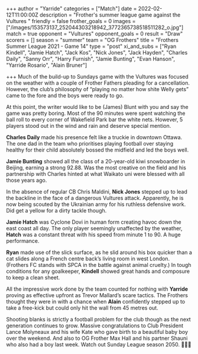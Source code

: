 +++
author = "Yarride"
categories = ["Match"]
date = 2022-02-12T11:00:00Z
description = "Frother's summer league game against the Vultures "
friendly = false
frother_goals = 0
images = ["/images/153573137_252044303218942_3772365738518511282_o.jpg"]
match = true
opponent = "Vultures"
opponent_goals = 0
result = "Draw"
scorers = []
season = "summer"
team = "OG Frothers"
title = "Frothers Summer League 2021 - Game 14"
type = "post"
xi_and_subs = ["Ryan Kindell", "Jamie Hatch", "Jack Kos", "Nick Jones", "Jack Hayden", "Charles Daily", "Sanny Orr", "Harry Furnish", "Jamie Bunting", "Evan Hanson", "Yarride Rosario", "Alain Bruner"]

+++
Much of the build-up to Sundays game with the Vultures was focused on the weather with a couple of Frother Fathers pleading for a cancellation. However, the club’s philosophy of “playing no matter how shite Welly gets” came to the fore and the boys were ready to go. 

At this point, the writer would like to be (James) Blunt with you and say the game was pretty boring. Most of the 90 minutes were spent watching the ball roll to every corner of Wakefield Park bar the white nets. However, 5 players stood out in the wind and rain and deserve special mention. 

**Charles Daily** made his presence felt like a truckie in downtown Ottawa. The one dad in the team who prioritises playing football over staying healthy for their child absolutely bossed the midfield and led the boys well.

**Jamie Bunting** showed all the class of a 20-year-old kiwi snowboarder in Beijing, earning a strong 92.88. Was the most creative on the field and his partnership with Charles hinted at what Waikato uni were blessed with all those years ago.

In the absence of regular CB Chris Maldini, **Nick Jones** stepped up to lead the backline in the face of a dangerous Vultures attack. Apparently, he is now being scouted by the Ukrainian army for his ruthless defensive work. Did get a yellow for a dirty tackle though.

**Jamie Hatch** was Cyclone Dovi in human form creating havoc down the east coast all day. The only player seemingly unaffected by the weather, **Hatch** was a constant threat with his speed from minute 1 to 90. A huge performance.

**Ryan** made use of the slick surface, as he slid around his box quicker than a cat slides along a French centre back’s living room in west London. (Frothers FC stands with SPCA in the battle against animal cruelty.) In tough conditions for any goalkeeper, **Kindell** showed great hands and composure to keep a clean sheet. 

All the impressive work done by the team counted for nothing with **Yarride** proving as effective upfront as Trevor Mallard’s scare tactics. The Frothers thought they were in with a chance when **Alain** confidently stepped up to take a free-kick but could only hit the wall from 45 metres out.

Shooting blanks is strictly a football problem for the club though as the next generation continues to grow. Massive congratulations to Club President Lance Molyneaux and his wife Kate who gave birth to a beautiful baby boy over the weekend. And also to OG Frother Max Hall and his partner Shauni who also had a boy last week. Watch out Sunday League season 2050. 👶👶👶